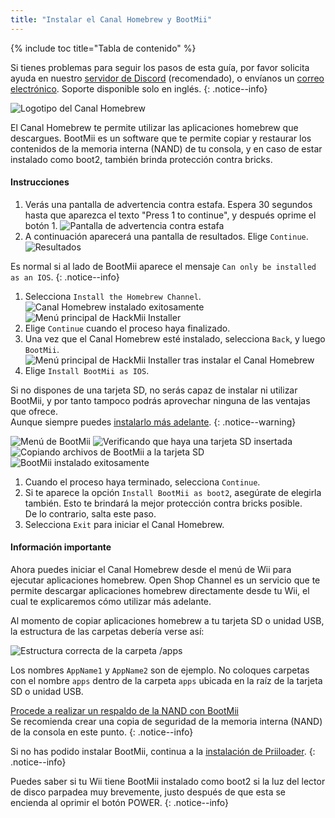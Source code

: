 ```yaml
---
title: "Instalar el Canal Homebrew y BootMii"
---
```


{% include toc title="Tabla de contenido" %}

Si tienes problemas para seguir los pasos de esta guía, por favor solicita ayuda en nuestro [servidor de Discord](https://discord.gg/rc24) (recomendado), o envíanos un [correo electrónico](mailto:support@riiconnect24.net). Soporte disponible solo en inglés.
{: .notice--info}

![Logotipo del Canal Homebrew](/images/hbc.png)

El Canal Homebrew te permite utilizar las aplicaciones homebrew que descargues. BootMii es un software que te permite copiar y restaurar los contenidos de la memoria interna (NAND) de tu consola, y en caso de estar instalado como boot2, también brinda protección contra bricks.

#### Instrucciones

1. Verás una pantalla de advertencia contra estafa. Espera 30 segundos hasta que aparezca el texto "Press 1 to continue", y después oprime el botón 1. ![Pantalla de advertencia contra estafa](/images/hackmii/scam.png)
1. A continuación aparecerá una pantalla de resultados. Elige `Continue`. ![Resultados](/images/hackmii/test_results.png)

Es normal si al lado de BootMii aparece el mensaje `Can only be installed as an IOS`.
{: .notice--info}

1. Selecciona `Install the Homebrew Channel`. ![Canal Homebrew instalado exitosamente](/images/hackmii/hbc_install.png) ![Menú principal de HackMii Installer](/images/hackmii/hbc_install_ok.png)
1. Elige `Continue` cuando el proceso haya finalizado.
1. Una vez que el Canal Homebrew esté instalado, selecciona `Back`, y luego `BootMii`. ![Menú principal de HackMii Installer tras instalar el Canal Homebrew](/images/hackmii/bootmii_install.png)
1. Elige `Install BootMii as IOS`.

Si no dispones de una tarjeta SD, no serás capaz de instalar ni utilizar BootMii, y por tanto tampoco podrás aprovechar ninguna de las ventajas que ofrece. <br> Aunque siempre puedes [instalarlo más adelante](hackmii).
{: .notice--warning}

![Menú de BootMii](/images/hackmii/bootmii_install1.png) ![Verificando que haya una tarjeta SD insertada](/images/hackmii/bootmii_install2.png) ![Copiando archivos de BootMii a la tarjeta SD](/images/hackmii/bootmii_install3.png) ![BootMii instalado exitosamente](/images/hackmii/bootmii_install_ok.png)
1. Cuando el proceso haya terminado, selecciona `Continue`.
1. Si te aparece la opción `Install BootMii as boot2`, asegúrate de elegirla también. Esto te brindará la mejor protección contra bricks posible. <br> De lo contrario, salta este paso.
1. Selecciona `Exit` para iniciar el Canal Homebrew.


#### Información importante

Ahora puedes iniciar el Canal Homebrew desde el menú de Wii para ejecutar aplicaciones homebrew. Open Shop Channel es un servicio que te permite descargar aplicaciones homebrew directamente desde tu Wii, el cual te explicaremos cómo utilizar más adelante.

Al momento de copiar aplicaciones homebrew a tu tarjeta SD o unidad USB, la estructura de las carpetas debería verse así:

![Estructura correcta de la carpeta /apps](images/Wii/FolderStructure.png)

Los nombres `AppName1` y `AppName2` son de ejemplo. No coloques carpetas con el nombre `apps` dentro de la carpeta `apps` ubicada en la raíz de la tarjeta SD o unidad USB.

[Procede a realizar un respaldo de la NAND con BootMii](bootmii)<br> Se recomienda crear una copia de seguridad de la memoria interna (NAND) de la consola en este punto.
{: .notice--info}

Si no has podido instalar BootMii, continua a la [instalación de Priiloader](priiloader).
{: .notice--info}

Puedes saber si tu Wii tiene BootMii instalado como boot2 si la luz del lector de disco parpadea muy brevemente, justo después de que esta se encienda al oprimir el botón POWER.
{: .notice--info}
